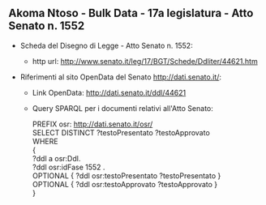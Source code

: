 ## Akoma Ntoso - Bulk Data - 17a legislatura - Atto Senato n. 1552 ##

* Scheda del Disegno di Legge - Atto Senato n. 1552:
	* http url: http://www.senato.it/leg/17/BGT/Schede/Ddliter/44621.htm

* Riferimenti al sito OpenData del Senato http://dati.senato.it/:
	* Link OpenData: http://dati.senato.it/ddl/44621
	* Query SPARQL per i documenti relativi all'Atto Senato:

        PREFIX osr: <http://dati.senato.it/osr/>  
		SELECT DISTINCT ?testoPresentato ?testoApprovato  
		WHERE  
		{  
		    ?ddl a osr:Ddl.  
		    ?ddl osr:idFase 1552 .  
		    OPTIONAL { ?ddl osr:testoPresentato ?testoPresentato }  
		    OPTIONAL { ?ddl osr:testoApprovato ?testoApprovato }  
		}
		